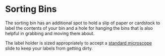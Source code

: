 # Sorting Bins

The sorting bin has an additional spot to hold a slip of paper or cardstock to label the contents of your bin and a hole for hanging the bins that is also helpful in grabbing and moving them about. 

The label holder is sized appropriately to accept a [standard microscope][amazon_miscroscope_slides] slide to keep your labels from getting dirty. 


[amazon_miscroscope_slides]: <https://www.amazon.com/gp/product/B0747R2M26/ref=ppx_yo_dt_b_search_asin_title?ie=UTF8&th=1>